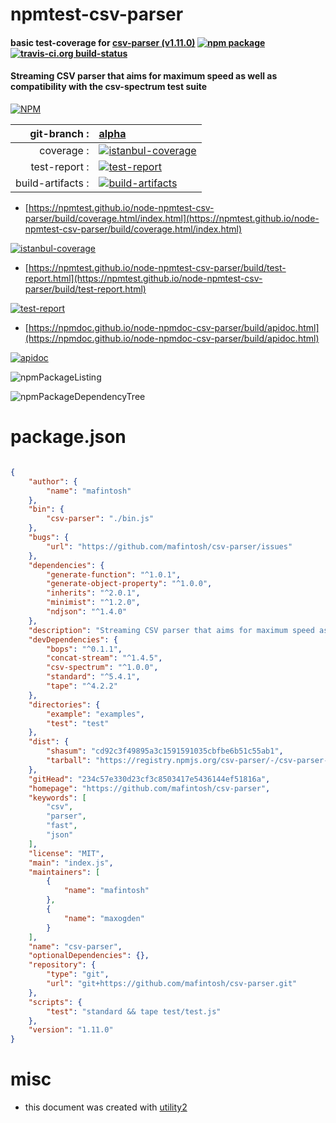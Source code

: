 # npmtest-csv-parser

#### basic test-coverage for  [csv-parser (v1.11.0)](https://github.com/mafintosh/csv-parser)  [![npm package](https://img.shields.io/npm/v/npmtest-csv-parser.svg?style=flat-square)](https://www.npmjs.org/package/npmtest-csv-parser) [![travis-ci.org build-status](https://api.travis-ci.org/npmtest/node-npmtest-csv-parser.svg)](https://travis-ci.org/npmtest/node-npmtest-csv-parser)

#### Streaming CSV parser that aims for maximum speed as well as compatibility with the csv-spectrum test suite

[![NPM](https://nodei.co/npm/csv-parser.png?downloads=true&downloadRank=true&stars=true)](https://www.npmjs.com/package/csv-parser)

| git-branch : | [alpha](https://github.com/npmtest/node-npmtest-csv-parser/tree/alpha)|
|--:|:--|
| coverage : | [![istanbul-coverage](https://npmtest.github.io/node-npmtest-csv-parser/build/coverage.badge.svg)](https://npmtest.github.io/node-npmtest-csv-parser/build/coverage.html/index.html)|
| test-report : | [![test-report](https://npmtest.github.io/node-npmtest-csv-parser/build/test-report.badge.svg)](https://npmtest.github.io/node-npmtest-csv-parser/build/test-report.html)|
| build-artifacts : | [![build-artifacts](https://npmtest.github.io/node-npmtest-csv-parser/glyphicons_144_folder_open.png)](https://github.com/npmtest/node-npmtest-csv-parser/tree/gh-pages/build)|

- [https://npmtest.github.io/node-npmtest-csv-parser/build/coverage.html/index.html](https://npmtest.github.io/node-npmtest-csv-parser/build/coverage.html/index.html)

[![istanbul-coverage](https://npmtest.github.io/node-npmtest-csv-parser/build/screenCapture.buildCi.browser.%252Ftmp%252Fbuild%252Fcoverage.lib.html.png)](https://npmtest.github.io/node-npmtest-csv-parser/build/coverage.html/index.html)

- [https://npmtest.github.io/node-npmtest-csv-parser/build/test-report.html](https://npmtest.github.io/node-npmtest-csv-parser/build/test-report.html)

[![test-report](https://npmtest.github.io/node-npmtest-csv-parser/build/screenCapture.buildCi.browser.%252Ftmp%252Fbuild%252Ftest-report.html.png)](https://npmtest.github.io/node-npmtest-csv-parser/build/test-report.html)

- [https://npmdoc.github.io/node-npmdoc-csv-parser/build/apidoc.html](https://npmdoc.github.io/node-npmdoc-csv-parser/build/apidoc.html)

[![apidoc](https://npmdoc.github.io/node-npmdoc-csv-parser/build/screenCapture.buildCi.browser.%252Ftmp%252Fbuild%252Fapidoc.html.png)](https://npmdoc.github.io/node-npmdoc-csv-parser/build/apidoc.html)

![npmPackageListing](https://npmtest.github.io/node-npmtest-csv-parser/build/screenCapture.npmPackageListing.svg)

![npmPackageDependencyTree](https://npmtest.github.io/node-npmtest-csv-parser/build/screenCapture.npmPackageDependencyTree.svg)



# package.json

```json

{
    "author": {
        "name": "mafintosh"
    },
    "bin": {
        "csv-parser": "./bin.js"
    },
    "bugs": {
        "url": "https://github.com/mafintosh/csv-parser/issues"
    },
    "dependencies": {
        "generate-function": "^1.0.1",
        "generate-object-property": "^1.0.0",
        "inherits": "^2.0.1",
        "minimist": "^1.2.0",
        "ndjson": "^1.4.0"
    },
    "description": "Streaming CSV parser that aims for maximum speed as well as compatibility with the csv-spectrum test suite",
    "devDependencies": {
        "bops": "^0.1.1",
        "concat-stream": "^1.4.5",
        "csv-spectrum": "^1.0.0",
        "standard": "^5.4.1",
        "tape": "^4.2.2"
    },
    "directories": {
        "example": "examples",
        "test": "test"
    },
    "dist": {
        "shasum": "cd92c3f49895a3c1591591035cbfbe6b51c55ab1",
        "tarball": "https://registry.npmjs.org/csv-parser/-/csv-parser-1.11.0.tgz"
    },
    "gitHead": "234c57e330d23cf3c8503417e5436144ef51816a",
    "homepage": "https://github.com/mafintosh/csv-parser",
    "keywords": [
        "csv",
        "parser",
        "fast",
        "json"
    ],
    "license": "MIT",
    "main": "index.js",
    "maintainers": [
        {
            "name": "mafintosh"
        },
        {
            "name": "maxogden"
        }
    ],
    "name": "csv-parser",
    "optionalDependencies": {},
    "repository": {
        "type": "git",
        "url": "git+https://github.com/mafintosh/csv-parser.git"
    },
    "scripts": {
        "test": "standard && tape test/test.js"
    },
    "version": "1.11.0"
}
```



# misc
- this document was created with [utility2](https://github.com/kaizhu256/node-utility2)
